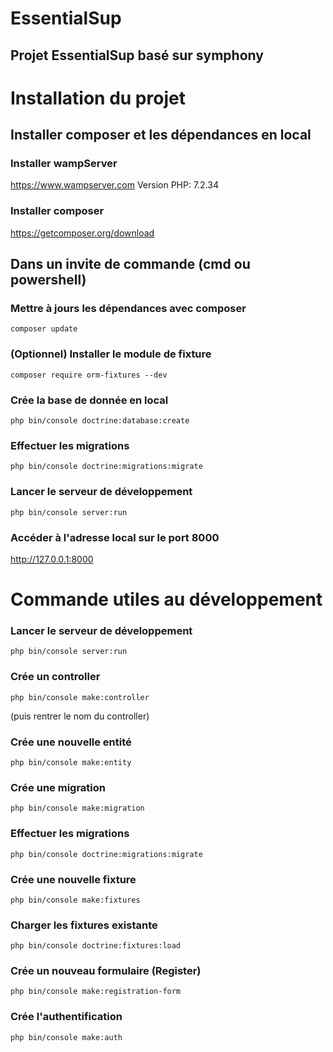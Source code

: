 # EssentialSup
## Projet EssentialSup basé sur symphony
# Installation du projet
## Installer composer et les dépendances en local
### Installer wampServer
https://www.wampserver.com
Version PHP: 7.2.34
### Installer composer
https://getcomposer.org/download
## Dans un invite de commande (cmd ou powershell)
### Mettre à jours les dépendances avec composer
```
composer update
```
### (Optionnel) Installer le module de fixture
```
composer require orm-fixtures --dev
```
### Crée la base de donnée en local
```
php bin/console doctrine:database:create
```
### Effectuer les migrations
```
php bin/console doctrine:migrations:migrate
```
### Lancer le serveur de développement
```
php bin/console server:run
```
### Accéder à l'adresse local sur le port 8000
http://127.0.0.1:8000


# Commande utiles au développement
### Lancer le serveur de développement
```
php bin/console server:run
```
### Crée un controller
```
php bin/console make:controller
```
(puis rentrer le nom du controller)
### Crée une nouvelle entité
```
php bin/console make:entity
```
### Crée une migration
```
php bin/console make:migration
```
### Effectuer les migrations
```
php bin/console doctrine:migrations:migrate
```
### Crée une nouvelle fixture
```
php bin/console make:fixtures
```
### Charger les fixtures existante
```
php bin/console doctrine:fixtures:load
```
### Crée un nouveau formulaire (Register)
```
php bin/console make:registration-form
```
### Crée l'authentification
```
php bin/console make:auth
```
